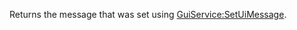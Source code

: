Returns the message that was set using [GuiService:SetUiMessage](https://developer.roblox.com/en-us/api-reference/function/GuiService/SetUiMessage).